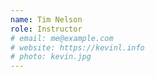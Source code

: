 ```yaml
---
name: Tim Nelson
role: Instructor
# email: me@example.com
# website: https://kevinl.info
# photo: kevin.jpg
---
```


<!-- [Schedule an appointment](#){: .btn .btn-outline } -->
